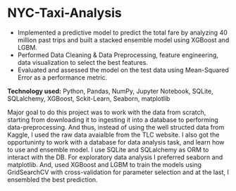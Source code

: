 # NYC-Taxi-Analysis
- Implemented a predictive model to predict the total fare by analyzing 40 million past trips and built a stacked ensemble model using XGBoost and LGBM.
- Performed Data Cleaning & Data Preprocessing, feature engineering, data visualization to select the best features.
- Evaluated and assessed the model on the test data using Mean-Squared Error as a performance metric.

**Technology used:** Python, Pandas, NumPy, Jupyter Notebook, SQLite, SQLalchemy, XGBoost, Sckit-Learn, Seaborn, matplotlib

Major goal to do this project was to work with the data from scratch, starting from downloading it to ingesting it into a database to performing data-preprocessing. And thus, instead of using the well structed data from Kaggle, I used the raw data avaialble from the TLC website. I also got the opportuninty to work with a database for data analysis task, and learn how to use and ensemble model. I use SQLite and SQLalchemy as ORM to interact with the DB. For exploratory data analysis I preferred seaborn and matplotlib. And, used XGBoost and LGBM to train the models using GridSearchCV with cross-validation for parameter selection and at the last, I ensembled the best prediction.

